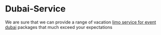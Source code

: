 # Dubai-Service
We are sure that we can provide a range of vacation <a href="https://busandvanrentaldubai.com/limousin/">limo service for event dubai</a> packages that much exceed your expectations
